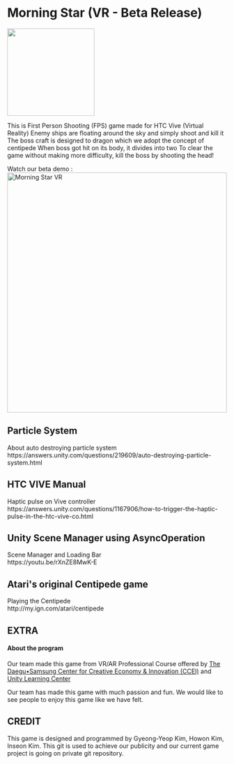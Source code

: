 # Morning Star (VR - Beta Release)
<img src="https://github.com/howon-kim/Morning-Star-PreRelease/blob/master/Game-Design/Logo.png?raw=true" width="200">

This is First Person Shooting (FPS) game made for HTC Vive (Virtual Reality)
Enemy ships are floating around the sky and simply shoot and kill it
The boss craft is designed to dragon which we adopt the concept of centipede
When boss got hit on its body, it divides into two
To clear the game without making more difficulty, kill the boss by shooting the head!

Watch our beta demo : <br>
<a href="https://youtu.be/RhBANk3GCnE" target="_blank"><img src="https://i1.ytimg.com/vi/RhBANk3GCnE/hqdefault.jpg" 
alt="Morning Star VR" width="100%" height="550" border="0" /></a>

<h2>Particle System</h2>
About auto destroying particle system<br>
https://answers.unity.com/questions/219609/auto-destroying-particle-system.html

<h2>HTC VIVE Manual</h2>
Haptic pulse on Vive controller<br>
https://answers.unity.com/questions/1167906/how-to-trigger-the-haptic-pulse-in-the-htc-vive-co.html

<h2>Unity Scene Manager using AsyncOperation</h2>
Scene Manager and Loading Bar<br>
https://youtu.be/rXnZE8MwK-E

<h2>Atari's original Centipede game</h2>
Playing the Centipede<br>
http://my.ign.com/atari/centipede
 
EXTRA
---
<h4>About the program</h4>
Our team made this game from VR/AR Professional Course offered by <a href="https://ccei.creativekorea.or.kr/daegu/">The Daegu•Samsung Center for Creative Economy & Innovation (CCEI)</a> and <a href="http://www.svvr.academy/main/main.asp">Unity Learning Center</a>

Our team has made this game with much passion and fun. We would like to see people to enjoy this game like we have felt.

CREDIT
---
This game is designed and programmed by Gyeong-Yeop Kim, Howon Kim, Inseon Kim.
This git is used to achieve our publicity and our current game project is going on private git repository.
